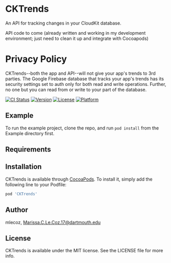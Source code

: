 # CKTrends

An API for tracking changes in your CloudKit database.

API code to come (already written and working in my development environment; just need to clean it up and integrate with Cocoapods)

# Privacy Policy

CKTrends--both the app and API--will not give your app's trends to 3rd parties. The Google Firebase database that tracks your app's trends has its security settings set to auth only for both read and write operations. Further, no one but you can read from or write to your part of the database.

[![CI Status](http://img.shields.io/travis/mlecoz/CKTrends.svg?style=flat)](https://travis-ci.org/mlecoz/CKTrends)
[![Version](https://img.shields.io/cocoapods/v/CKTrends.svg?style=flat)](http://cocoapods.org/pods/CKTrends)
[![License](https://img.shields.io/cocoapods/l/CKTrends.svg?style=flat)](http://cocoapods.org/pods/CKTrends)
[![Platform](https://img.shields.io/cocoapods/p/CKTrends.svg?style=flat)](http://cocoapods.org/pods/CKTrends)

## Example

To run the example project, clone the repo, and run `pod install` from the Example directory first.

## Requirements

## Installation

CKTrends is available through [CocoaPods](http://cocoapods.org). To install
it, simply add the following line to your Podfile:

```ruby
pod 'CKTrends'
```

## Author

mlecoz, Marissa.C.Le.Coz.17@dartmouth.edu

## License

CKTrends is available under the MIT license. See the LICENSE file for more info.

